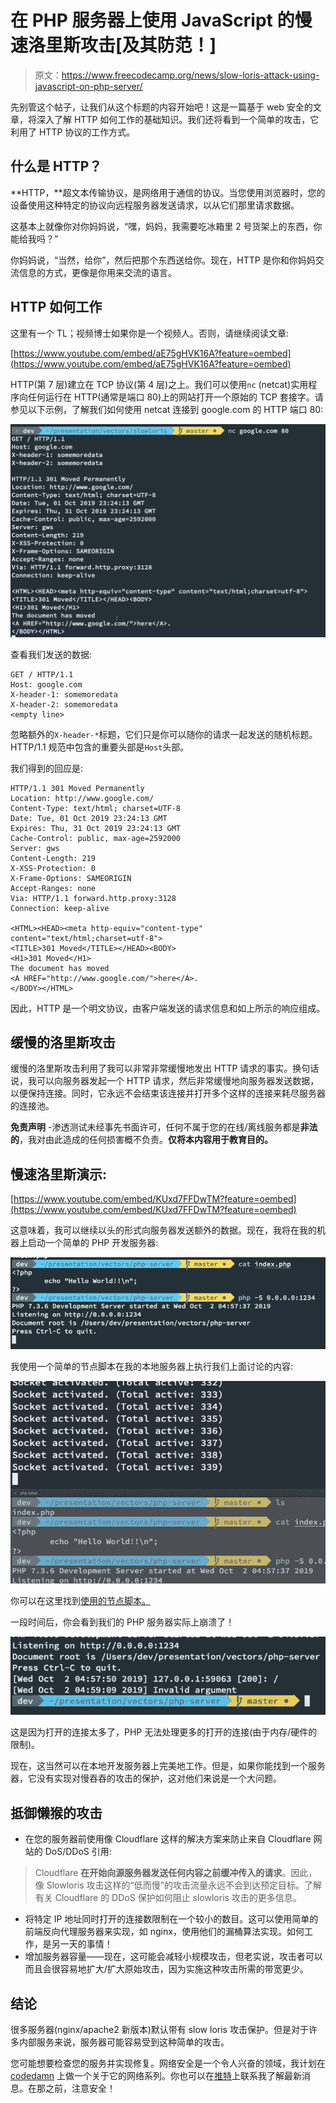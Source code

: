 # 在 PHP 服务器上使用 JavaScript 的慢速洛里斯攻击[及其防范！]

> 原文：<https://www.freecodecamp.org/news/slow-loris-attack-using-javascript-on-php-server/>

先别管这个帖子，让我们从这个标题的内容开始吧！这是一篇基于 web 安全的文章，将深入了解 HTTP 如何工作的基础知识。我们还将看到一个简单的攻击，它利用了 HTTP 协议的工作方式。

## 什么是 HTTP？

**HTTP，**超文本传输协议，是网络用于通信的协议。当您使用浏览器时，您的设备使用这种特定的协议向远程服务器发送请求，以从它们那里请求数据。

这基本上就像你对你妈妈说，“嘿，妈妈，我需要吃冰箱里 2 号货架上的东西，你能给我吗？”

你妈妈说，“当然，给你”，然后把那个东西送给你。现在，HTTP 是你和你妈妈交流信息的方式，更像是你用来交流的语言。

## HTTP 如何工作

这里有一个 TL；视频博士如果你是一个视频人。否则，请继续阅读文章:

[https://www.youtube.com/embed/aE75gHVK16A?feature=oembed](https://www.youtube.com/embed/aE75gHVK16A?feature=oembed)

HTTP(第 7 层)建立在 TCP 协议(第 4 层)之上。我们可以使用`nc` (netcat)实用程序向任何运行在 HTTP(通常是端口 80)上的网站打开一个原始的 TCP 套接字。请参见以下示例，了解我们如何使用 netcat 连接到 google.com 的 HTTP 端口 80:

![Screenshot-2019-10-02-at-6.09.39-am](img/c24da471c583ce07d1032eeb44a63f7b.png)

查看我们发送的数据:

```
GET / HTTP/1.1
Host: google.com
X-header-1: somemoredata
X-header-2: somemoredata
<empty line>
```

忽略额外的`X-header-*`标题，它们只是你可以随你的请求一起发送的随机标题。HTTP/1.1 规范中包含的重要头部是`Host`头部。

我们得到的回应是:

```
HTTP/1.1 301 Moved Permanently
Location: http://www.google.com/
Content-Type: text/html; charset=UTF-8
Date: Tue, 01 Oct 2019 23:24:13 GMT
Expires: Thu, 31 Oct 2019 23:24:13 GMT
Cache-Control: public, max-age=2592000
Server: gws
Content-Length: 219
X-XSS-Protection: 0
X-Frame-Options: SAMEORIGIN
Accept-Ranges: none
Via: HTTP/1.1 forward.http.proxy:3128
Connection: keep-alive

<HTML><HEAD><meta http-equiv="content-type" content="text/html;charset=utf-8">
<TITLE>301 Moved</TITLE></HEAD><BODY>
<H1>301 Moved</H1>
The document has moved
<A HREF="http://www.google.com/">here</A>.
</BODY></HTML>
```

因此，HTTP 是一个明文协议，由客户端发送的请求信息和如上所示的响应组成。

## 缓慢的洛里斯攻击

缓慢的洛里斯攻击利用了我可以非常非常缓慢地发出 HTTP 请求的事实。换句话说，我可以向服务器发起一个 HTTP 请求，然后非常缓慢地向服务器发送数据，以便保持连接。同时，它永远不会结束该连接并打开多个这样的连接来耗尽服务器的连接池。

**免责声明** -渗透测试未经事先书面许可，任何不属于您的在线/离线服务都是**非法的**，我对由此造成的任何损害概不负责。**仅将本内容用于教育目的。**

## 慢速洛里斯演示:

[https://www.youtube.com/embed/KUxd7FFDwTM?feature=oembed](https://www.youtube.com/embed/KUxd7FFDwTM?feature=oembed)

这意味着，我可以继续以头的形式向服务器发送额外的数据。现在，我将在我的机器上启动一个简单的 PHP 开发服务器:

![Screenshot-2019-10-02-at-6.16.34-am](img/2fd3448806476448af72acea3df75d2e.png)

我使用一个简单的节点脚本在我的本地服务器上执行我们上面讨论的内容:

![Screenshot-2019-10-02-at-6.17.40-am](img/b2c10a0623ba5fecd511fdb428632a16.png)

你可以在这里找到[使用的节点脚本。](https://gist.github.com/mehulmpt/49eee6cc0e84d6770b904336d0ad7f3e)

一段时间后，你会看到我们的 PHP 服务器实际上崩溃了！

![Screenshot-2019-10-02-at-6.17.52-am](img/2ee0cff6f9fae79ff66b3ddfa06e0f66.png)

这是因为打开的连接太多了，PHP 无法处理更多的打开的连接(由于内存/硬件的限制)。

现在，这当然可以在本地开发服务器上完美地工作。但是，如果你能找到一个服务器，它没有实现对慢吞吞的攻击的保护，这对他们来说是一个大问题。

## 抵御懒猴的攻击

*   在您的服务器前使用像 Cloudflare 这样的解决方案来防止来自 Cloudflare 网站的 DoS/DDoS
    引用:

> Cloudflare **在开始向源服务器发送任何内容之前缓冲传入的请求**。因此，像 Slowloris 攻击这样的“低而慢”的攻击流量永远不会到达预定目标。了解有关 Cloudflare 的 DDoS 保护如何阻止 slowloris 攻击的更多信息。

*   将特定 IP 地址同时打开的连接数限制在一个较小的数目。这可以使用简单的前端反向代理服务器来实现，如 nginx，使用他们的漏桶算法实现。如何工作，是另一天的事情！
*   增加服务器容量——现在，这可能会减轻小规模攻击，但老实说，攻击者可以而且会很容易地扩大/扩大原始攻击，因为实施这种攻击所需的带宽更少。

## 结论

很多服务器(nginx/apache2 新版本)默认带有 slow loris 攻击保护。但是对于许多内部服务来说，服务器可能容易受到这种简单的攻击。

您可能想要检查您的服务并实现修复。网络安全是一个令人兴奋的领域，我计划在 [codedamn](https://www.youtube.com/codedamn) 上做一个关于它的网络系列。你也可以在[推特](https://twitter.com/mehulmpt)上联系我了解最新消息。在那之前，注意安全！